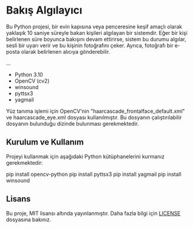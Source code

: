 # **Bakış Algılayıcı**

Bu Python projesi, bir evin kapısına veya penceresine keşif amaçlı olarak yaklaşık 10 saniye süreyle bakan kişileri algılayan bir sistemdir. Eğer bir kişi belirlenen süre boyunca bakışını devam ettirirse, sistem bu durumu algılar, sesli bir uyarı verir ve bu kişinin fotoğrafını çeker. Ayrıca, fotoğrafı bir e-posta olarak belirlenen alıcıya gönderebilir.

...


- Python 3.10
- OpenCV (cv2)
- winsound
- pyttsx3
- yagmail

Yüz tanıma işlemi için OpenCV'nin "haarcascade_frontalface_default.xml" ve haarcascade_eye.xml dosyası kullanılmıştır. Bu dosyanın çalıştırılabilir dosyanın bulunduğu dizinde bulunması gerekmektedir.

## Kurulum ve Kullanım

Projeyi kullanmak için aşağıdaki Python kütüphanelerini kurmanız gerekmektedir:

pip install opencv-python
pip install pyttsx3
pip install yagmail
pip install winsound


## Lisans

Bu proje, MIT lisansı altında yayınlanmıştır. Daha fazla bilgi için [LICENSE](./LICENSE) dosyasına bakınız.
